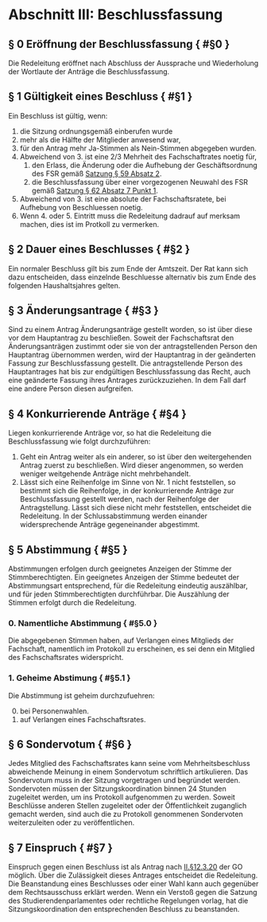 # Abschnitt III: Beschlussfassung
## § 0 Eröffnung der Beschlussfassung { #§0 }
Die Redeleitung eröffnet nach Abschluss der Aussprache und Wiederholung der Wortlaute der Anträge die Beschlussfassung.

## § 1 Gültigkeit eines Beschluss { #§1 }
Ein Beschluss ist gültig, wenn:
1. die Sitzung ordnungsgemäß einberufen wurde
2. mehr als die Hälfte der Mitglieder anwesend war,
3. für den Antrag mehr Ja-Stimmen als Nein-Stimmen abgegeben wurden.
4. Abweichend von 3. ist eine 2/3 Mehrheit des Fachschaftrates noetig für,
	1. den Erlass, die Änderung oder die Aufhebung der Geschäftsordnung des FSR gemäß [Satzung § 59 Absatz 2](https://sphhu.de/documents/2022/07/satzung.pdf/).
	2. die Beschlussfassung über einer vorgezogenen Neuwahl des FSR gemäß [Satzung § 62 Absatz 7 Punkt 1](https://sphhu.de/documents/2022/07/satzung.pdf/).
5.  Abweichend von 3. ist eine absolute der Fachschaftsratete, bei Aufhebung von Beschluessen noetig.
6. Wenn 4. oder 5. Eintritt muss die Redeleitung dadrauf auf merksam machen, dies ist im Protkoll zu vermerken.
 
 
## § 2 Dauer eines Beschlusses { #§2 }
Ein normaler Beschluss gilt bis zum Ende der Amtszeit. Der Rat kann sich dazu entscheiden, dass einzelnde Beschluesse alternativ bis zum Ende des folgenden Haushaltsjahres gelten.

## § 3 Änderungsantrage { #§3 }
Sind zu einem Antrag Änderungsanträge gestellt worden, so ist über diese vor dem Hauptantrag zu beschließen. Soweit der Fachschaftsrat den Änderungsanträgen zustimmt oder sie von der antragstellenden Person den Hauptantrag übernommen werden, wird der Hauptantrag in der
geänderten Fassung zur Beschlussfassung gestellt. Die antragstellende Person des Hauptantrages hat bis zur endgültigen Beschlussfassung das Recht, auch eine geänderte Fassung ihres Antrages zurückzuziehen. In dem Fall darf eine andere Person diesen aufgreifen. 

## § 4 Konkurrierende Anträge { #§4 }
Liegen konkurrierende Anträge vor, so hat die Redeleitung die Beschlussfassung wie folgt
durchzuführen:
1. Geht ein Antrag weiter als ein anderer, so ist über den weitergehenden Antrag zuerst zu
beschließen. Wird dieser angenommen, so werden weniger weitgehende Anträge nicht
mehrbehandelt.
2. Lässt sich eine Reihenfolge im Sinne von Nr. 1 nicht feststellen, so bestimmt sich die
Reihenfolge, in der konkurrierende Anträge zur Beschlussfassung gestellt werden, nach der
Reihenfolge der Antragstellung. Lässt sich diese nicht mehr feststellen, entscheidet die
Redeleitung. In der Schlussabstimmung werden einander widersprechende Anträge gegeneinander abgestimmt.

## § 5 Abstimmung { #§5 }
Abstimmungen erfolgen durch geeignetes Anzeigen der Stimme der Stimmberechtigten. Ein geeignetes Anzeigen der Stimme bedeutet der Abstimmungsart entsprechend, für die Redeleitung eindeutig auszählbar, und für jeden Stimmberechtigten durchführbar. Die Auszählung der Stimmen erfolgt durch die Redeleitung.

### 0. Namentliche Abstimmung { #§5.0 }
Die abgegebenen Stimmen haben, auf Verlangen eines Mitglieds der Fachschaft, namentlich im Protokoll zu erscheinen, es sei denn ein Mitglied des Fachschaftsrates widerspricht.

### 1. Geheime Abstimung { #§5.1 }
Die Abstimmung ist geheim durchzufuehren:

0. <a name="§5.1.1">bei Personenwahlen.</a>
1. <a name="§5.1.1"> auf Verlangen eines Fachschaftsrates.</a>

## § 6 Sondervotum { #§6 }
Jedes Mitglied des Fachschaftsrates kann seine vom Mehrheitsbeschluss abweichende Meinung in einem Sondervotum schriftlich artikulieren. Das Sondervotum muss in der Sitzung vorgetragen und begründet werden. Sondervoten müssen der Sitzungskoordination binnen 24 Stunden zugeleitet werden, um ins Protokoll aufgenommen zu werden. Soweit Beschlüsse anderen Stellen zugeleitet
oder der Öffentlichkeit zuganglich gemacht werden, sind auch die zu Protokoll genommenen Sondervoten weiterzuleiten oder zu veröffentlichen.

## § 7 Einspruch { #§7 }
Einspruch gegen einen Beschluss ist als Antrag nach [II.§12.3.20](./Abschnitt_2_Durchfuhrung_der_Sitzung.md#§12.3.20) der GO möglich. Über die Zulässigkeit dieses Antrages entscheidet die Redeleitung. Die Beanstandung eines Beschlusses oder einer Wahl kann auch gegenüber dem Rechtsausschuss erklärt werden. Wenn ein Verstoß gegen die Satzung des Studierendenparlamentes oder rechtliche Regelungen vorlag, hat die Sitzungskoordination den entsprechenden Beschluss zu beanstanden.
